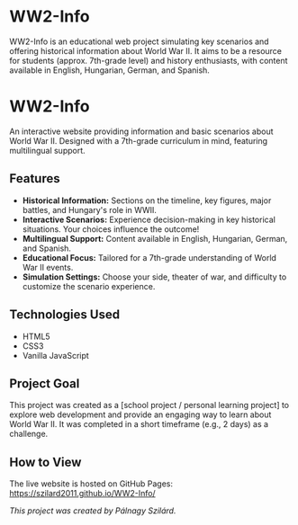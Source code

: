 # WW2-Info
WW2-Info is an educational web project simulating key scenarios and offering historical information about World War II. It aims to be a resource for students (approx. 7th-grade level) and history enthusiasts, with content available in English, Hungarian, German, and Spanish.

# WW2-Info

An interactive website providing information and basic scenarios about World War II. Designed with a 7th-grade curriculum in mind, featuring multilingual support.

## Features

*   **Historical Information:** Sections on the timeline, key figures, major battles, and Hungary's role in WWII.
*   **Interactive Scenarios:** Experience decision-making in key historical situations. Your choices influence the outcome!
*   **Multilingual Support:** Content available in English, Hungarian, German, and Spanish.
*   **Educational Focus:** Tailored for a 7th-grade understanding of World War II events.
*   **Simulation Settings:** Choose your side, theater of war, and difficulty to customize the scenario experience.

## Technologies Used

*   HTML5
*   CSS3
*   Vanilla JavaScript

## Project Goal

This project was created as a [school project / personal learning project] to explore web development and provide an engaging way to learn about World War II. It was completed in a short timeframe (e.g., 2 days) as a challenge.

## How to View

The live website is hosted on GitHub Pages: https://szilard2011.github.io/WW2-Info/

*This project was created by Pálnagy Szilárd.*

